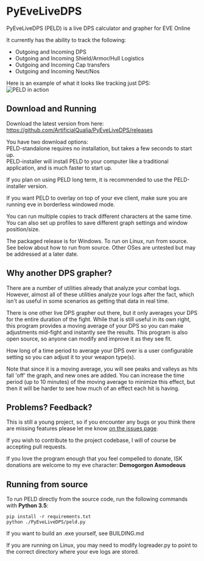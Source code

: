 # PyEveLiveDPS
PyEveLiveDPS (PELD) is a live DPS calculator and grapher for EVE Online

It currently has the ability to track the following:  
- Outgoing and Incoming DPS
- Outgoing and Incoming Shield/Armor/Hull Logistics
- Outgoing and Incoming Cap transfers
- Outgoing and Incoming Neut/Nos

Here is an example of what it looks like tracking just DPS:  
![PELD in action](http://i.imgur.com/qz5p3so.png)

## Download and Running
Download the latest version from here:  
https://github.com/ArtificialQualia/PyEveLiveDPS/releases

You have two download options:  
PELD-standalone requires no installation, but takes a few seconds to start up.  
PELD-installer will install PELD to your computer like a traditional application, and is much faster to start up.

If you plan on using PELD long term, it is recommended to use the PELD-installer version.

If you want PELD to overlay on top of your eve client, make sure you are running eve in borderless windowed mode.

You can run multiple copies to track different characters at the same time.  You can also set up profiles to save different graph settings and window position/size.

The packaged release is for Windows.  To run on Linux, run from source.  See below about how to run from source.  Other OSes are untested but may be addressed at a later date.

## Why another DPS grapher?

There are a number of utilities already that analyze your combat logs.  However, almost all of these utilities analyze your logs after the fact, which isn't as useful in some scenarios as getting that data in real time.

There is one other live DPS grapher out there, but it only averages your DPS for the entire duration of the fight.  While that is still useful in its own right, this program provides a moving average of your DPS so you can make adjustments mid-fight and instantly see the results.  This program is also open source, so anyone can modify and improve it as they see fit.

How long of a time period to average your DPS over is a user configurable setting so you can adjust it to your weapon type(s).

Note that since it is a moving average, you will see peaks and valleys as hits fall 'off' the graph, and new ones are added.  You can increase the time period (up to 10 minutes) of the moving average to minimize this effect, but then it will be harder to see how much of an effect each hit is having.

## Problems?  Feedback?

This is still a young project, so if you encounter any bugs or you think there are missing features please let me know [on the issues page](https://github.com/ArtificialQualia/PyEveLiveDPS/issues).

If you wish to contribute to the project codebase, I will of course be accepting pull requests.

If you love the program enough that you feel compelled to donate, ISK donations are welcome to my eve character: **Demogorgon Asmodeous**

## Running from source
To run PELD directly from the source code, run the following commands with **Python 3.5**:
```
pip install -r requirements.txt
python ./PyEveLiveDPS/peld.py
```
If you want to build an .exe yourself, see BUILDING.md

If you are running on Linux, you may need to modify logreader.py to point to the correct directory where your eve logs are stored.